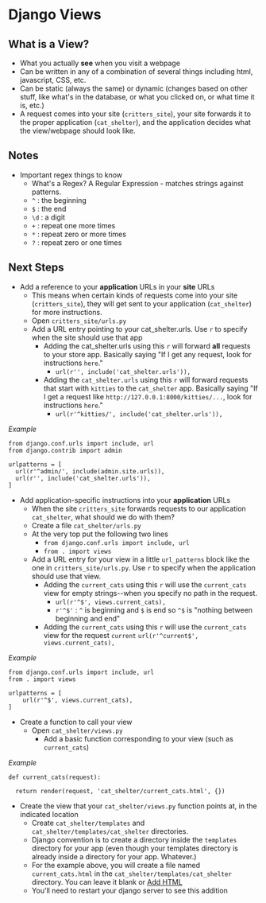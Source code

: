 # Django Views #

## What is a View? ##

- What you actually **see** when you visit a webpage
- Can be written in any of a combination of several things including html, javascript, CSS, etc.
- Can be static (always the same) or dynamic (changes based on other stuff, like what's in the database, or what you clicked on, or what time it is, etc.)
- A request comes into your site (`critters_site`), your site forwards it to the proper application (`cat_shelter`), and the application decides what the view/webpage should look like.

## Notes ##

- Important regex things to know
  - What's a Regex?  A Regular Expression - matches strings against patterns.
  - `^` : the beginning
  - `$` : the end
  - `\d` : a digit
  - `+` : repeat one more times
  - `*` : repeat zero or more times
  - `?` : repeat zero or one times

## Next Steps ##

- Add a reference to your **application** URLs in your **site** URLs
  - This means when certain kinds of requests come into your site (`critters_site`), they will get sent to your application (`cat_shelter`) for more instructions.
  - Open `critters_site/urls.py`
  - Add a URL entry pointing to your cat_shelter.urls.  Use `r` to specify when the site should use that app
    - Adding the cat_shelter.urls using this `r` will forward **all** requests to your store app.  Basically saying "If I get any request, look for instructions `here`."
      - `url(r'', include('cat_shelter.urls')),`
    - Adding the `cat_shelter.urls` using this `r` will forward requests that start with `kitties` to the `cat_shelter` app. Basically saying "If I get a request like `http://127.0.0.1:8000/kitties/...`, look for instructions `here`."
      - `url(r'^kitties/', include('cat_shelter.urls')),`

*Example*

    from django.conf.urls import include, url
    from django.contrib import admin
    
    urlpatterns = [
      url(r'^admin/', include(admin.site.urls)),
      url(r'', include('cat_shelter.urls')),
    ]
    
- Add application-specific instructions into your **application** URLs
  - When the site `critters_site` forwards requests to our application `cat_shelter`, what should we do with them?
  - Create a file `cat_shelter/urls.py`
  - At the very top put the following two lines
    - `from django.conf.urls import include, url`
    - `from . import views`
  - Add a URL entry for your view in a little `url_patterns` block like the one in `critters_site/urls.py`.  Use `r` to specify when the application should use that view.
    - Adding the `current_cats` using this `r` will use the `current_cats` view for empty strings--when you specify no path in the request.
      - `url(r'^$', views.current_cats),`
      - `r'^$'` : `^` is beginning and `$` is end so `^$` is "nothing between beginning and end"
    - Adding the `current_cats` using this `r` will use the `current_cats` view for the request `current`
       `url(r'^current$', views.current_cats),`

*Example*

    from django.conf.urls import include, url
    from . import views
    
    urlpatterns = [
        url(r'^$', views.current_cats),
    ]

- Create a function to call your view
  - Open `cat_shelter/views.py`
    - Add a basic function corresponding to your view (such as `current_cats`)

*Example*

    def current_cats(request):
    
      return render(request, 'cat_shelter/current_cats.html', {})
      
- Create the view that your `cat_shelter/views.py` function points at, in the indicated location
  - Create `cat_shelter/templates` and `cat_shelter/templates/cat_shelter` directories. 
  - Django convention is to create a directory inside the `templates` directory for your app (even though your templates directory is already inside a directory for your app.  Whatever.)
  - For the example above, you will create a file named `current_cats.html` in the `cat_shelter/templates/cat_shelter` directory.  You can leave it blank or [Add HTML](html/README.md)
  - You'll need to restart your django server to see this addition
